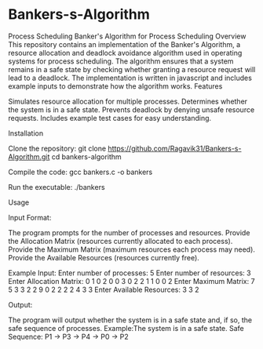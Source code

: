 # Bankers-s-Algorithm
Process Scheduling
Banker's Algorithm for Process Scheduling
Overview
This repository contains an implementation of the Banker's Algorithm, a resource allocation and deadlock avoidance algorithm used in operating systems for process scheduling. The algorithm ensures that a system remains in a safe state by checking whether granting a resource request will lead to a deadlock.
The implementation is written in javascript and includes example inputs to demonstrate how the algorithm works.
Features

Simulates resource allocation for multiple processes.
Determines whether the system is in a safe state.
Prevents deadlock by denying unsafe resource requests.
Includes example test cases for easy understanding.

Installation

Clone the repository:
git clone https://github.com/Ragavik31/Bankers-s-Algorithm.git
cd bankers-algorithm


Compile the code:
gcc bankers.c -o bankers


Run the executable:
./bankers



Usage

Input Format:

The program prompts for the number of processes and resources.
Provide the Allocation Matrix (resources currently allocated to each process).
Provide the Maximum Matrix (maximum resources each process may need).
Provide the Available Resources (resources currently free).


Example Input:
Enter number of processes: 5
Enter number of resources: 3
Enter Allocation Matrix:
0 1 0
2 0 0
3 0 2
2 1 1
0 0 2
Enter Maximum Matrix:
7 5 3
3 2 2
9 0 2
2 2 2
4 3 3
Enter Available Resources:
3 3 2


Output:

The program will output whether the system is in a safe state and, if so, the safe sequence of processes.
Example:The system is in a safe state.
Safe Sequence: P1 -> P3 -> P4 -> P0 -> P2




